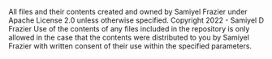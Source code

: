 All files and their contents created and owned by Samiyel Frazier under Apache License 2.0 unless otherwise specified.
Copyright 2022 - Samiyel D Frazier
Use of the contents of any files included in the repository is only allowed in the case that the contents were distributed to you by Samiyel Frazier with written consent of their use within the specified parameters.
